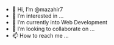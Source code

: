 - 👋 Hi, I’m @mazahir7
- 👀 I’m interested in ...
- 🌱 I’m currently into Web Development
- 💞️ I’m looking to collaborate on ...
- 📫 How to reach me ...

<!---
mazahir7/mazahir7 is a ✨ special ✨ repository because its `README.md` (this file) appears on your GitHub profile.
You can click the Preview link to take a look at your changes.
--->
